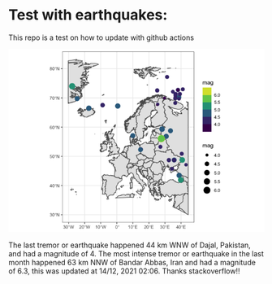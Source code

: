 <!-- README.md is generated from README.Rmd. Please edit that file -->

Test with earthquakes:
======================

This repo is a test on how to update with github actions

![](man/figures/README-unnamed-chunk-2-1.png)

The last tremor or earthquake happened 44 km WNW of Dajal, Pakistan, and
had a magnitude of 4. The most intense tremor or earthquake in the last
month happened 63 km NNW of Bandar Abbas, Iran and had a magnitude of
6.3, this was updated at 14/12, 2021 02:06. Thanks stackoverflow!!
